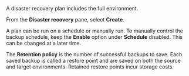 A disaster recovery plan includes the full environment.

From the **Disaster recovery** pane, select **Create**.

A plan can be run on a schedule or manually run. To manually control the backup schedule, keep the **Enable** option under **Schedule** disabled. This can be changed at a later time.

The **Retention policy** is the number of successful backups to save. Each saved backup is called a restore point and are saved on both the source and target environments. Retained restore points incur storage costs.

